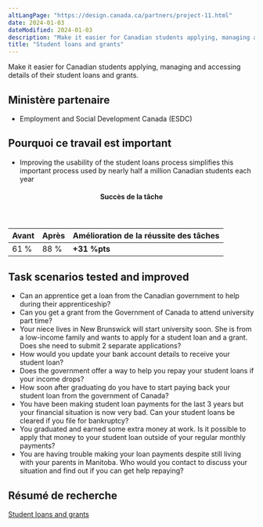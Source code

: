 ```yaml
---
altLangPage: "https://design.canada.ca/partners/project-11.html"
date: 2024-01-03
dateModified: 2024-01-03
description: "Make it easier for Canadian students applying, managing and accessing details of their student loans and grants."
title: "Student loans and grants"
---
```

<p>Make it easier for Canadian students applying, managing and accessing details of their student loans and grants.</p>
<h2>Ministère partenaire</h2>
<ul>
  <li>Employment and Social Development Canada (ESDC)</li>
</ul>
<h2>Pourquoi ce travail est important</h2>
<ul>
  <li>Improving the usability of the student loans process simplifies this important process used by nearly half a million Canadian students each year</li>
</ul>
<div class="row mrgn-tp-lg mrgn-bttm-lg">
  <div class="col-md-8">
    <div class="panel panel-success">
      <header class="panel-heading">
        <h4 class="panel-title text-center">Succès de la tâche</h4>
      </header>
      <table class="table">
        <thead>
          <tr style="">
            <th scope="col" class="col-md-3">Avant</th>
            <th scope="col" class="col-md-3">Après</th>
            <th scope="col" class="col-md-6">Amélioration de la réussite des tâches</th>
          </tr>
        </thead>
        <tbody>
          <tr>
            <td class="table-smnum">61&nbsp;%</td>
            <td class="table-smnum">88&nbsp;%</td>
            <td class="table-smnum"><span class="text-success"><strong>+31&nbsp;%pts</strong></span></td>
          </tr>
        </tbody>
      </table>
    </div>
  </div>
</div>
<h2>Task scenarios tested and improved</h2>
<ul class="lst-spcd">
  <li>Can an apprentice get a loan from the Canadian government to help during their apprenticeship?</li>
  <li>Can you get a grant from the Government of Canada to attend university part time?</li>
  <li>Your niece lives in New Brunswick will start university soon. She is from a low-income family and wants to apply for a student loan and a grant. Does she need to submit 2 separate applications?</li>
  <li>How would you update your bank account details to receive your student loan?</li>
  <li>Does the government offer a way to help you repay your student loans if your income drops?</li>
  <li>How soon after graduating do you have to start paying back your student loan from the government of Canada?</li>
  <li>You have been making student loan payments for the last 3 years but your financial situation is now very bad. Can your student loans be cleared if you file for bankruptcy?</li>
  <li>You graduated and earned some extra money at work. Is it possible to apply that money to your student loan outside of your regular monthly payments?</li>
  <li>You are having trouble making your loan payments despite still living with your parents in Manitoba. Who would you contact to discuss your situation and find out if you can get help repaying?</li>
</ul>
<h2>Résumé de recherche</h2>
<p><a href="https://blogue.canada.ca/resumes-recherche/student-loans-research-summary.html">Student loans and grants</a></p>
